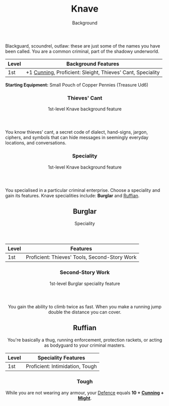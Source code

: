 <header>

# Knave

<p class="subheading">Background</p>

</header>

Blackguard, scoundrel, outlaw: these are just some of the names you have been called. You are a common criminal, part of the shadowy underworld.

| Level             | Background Features    |
| ----------------- | - |
| 1st               | +1 [Cunning](pages/characters/attributes.md?id=cunning), Proficient: Sleight, Thieves' Cant, Speciality |

**Starting Equipment:** Small Pouch of Copper Pennies (Treasure Ud6)

<header>

### Thieves' Cant

<p class="subheading">1st-level Knave background feature</p>

</header>

You know thieves’ cant, a secret code of dialect, hand-signs, jargon, ciphers, and symbols that can hide messages in seemingly everyday locations, and conversations.

<header>

### Speciality

<p class="subheading">1st-level Knave background feature</p>

</header>

You specialised in a particular criminal enterprise. Choose a speciality and gain its features. Knave specialities include:  **Burglar** and [Ruffian](#ruffian).

<header>

<header>

## Burglar

<p class="subheading">Speciality</p>

</header>

| Level             | Features    |
| ----------------- | - |
| 1st               | Proficient: Thieves' Tools, Second-Story Work |

<header>

### Second-Story Work

<p class="subheading">1st-level Burglar speciality feature</p>

</header>

You gain the ability to climb twice as fast. When you make a running jump double the distance you can cover.

## Ruffian

You're basically a thug, running enforcement, protection rackets, or acting as bodyguard to your criminal masters.

| Level             | Speciality Features    |
| ----------------- | - |
| 1st               | Proficient: Intimidation, Tough |

### Tough

While you are not wearing any armour, your [Defence](pages/combat/attacks?id=defence) equals **10 + [Cunning](pages/characters/attributes?id=cunning) + [Might](pages/characters/attributes?id=might)**.
